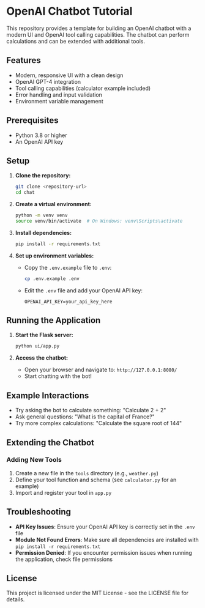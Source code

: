 # OpenAI Chatbot Tutorial

This repository provides a template for building an OpenAI chatbot with a modern UI and OpenAI tool calling capabilities. The chatbot can perform calculations and can be extended with additional tools.

## Features

- Modern, responsive UI with a clean design
- OpenAI GPT-4 integration
- Tool calling capabilities (calculator example included)
- Error handling and input validation
- Environment variable management

## Prerequisites

- Python 3.8 or higher
- An OpenAI API key

## Setup

1. **Clone the repository:**
   ```bash
   git clone <repository-url>
   cd chat
   ```

2. **Create a virtual environment:**
   ```bash
   python -m venv venv
   source venv/bin/activate  # On Windows: venv\Scripts\activate
   ```

3. **Install dependencies:**
   ```bash
   pip install -r requirements.txt
   ```

4. **Set up environment variables:**
   - Copy the `.env.example` file to `.env`:
     ```bash
     cp .env.example .env
     ```
   - Edit the `.env` file and add your OpenAI API key:
     ```
     OPENAI_API_KEY=your_api_key_here
     ```

## Running the Application

1. **Start the Flask server:**
   ```bash
   python ui/app.py
   ```

2. **Access the chatbot:**
   - Open your browser and navigate to: `http://127.0.0.1:8080/`
   - Start chatting with the bot!

## Example Interactions

- Try asking the bot to calculate something: "Calculate 2 + 2"
- Ask general questions: "What is the capital of France?"
- Try more complex calculations: "Calculate the square root of 144"

## Extending the Chatbot

### Adding New Tools

1. Create a new file in the `tools` directory (e.g., `weather.py`)
2. Define your tool function and schema (see `calculator.py` for an example)
3. Import and register your tool in `app.py`

## Troubleshooting

- **API Key Issues**: Ensure your OpenAI API key is correctly set in the `.env` file
- **Module Not Found Errors**: Make sure all dependencies are installed with `pip install -r requirements.txt`
- **Permission Denied**: If you encounter permission issues when running the application, check file permissions

## License

This project is licensed under the MIT License - see the LICENSE file for details.